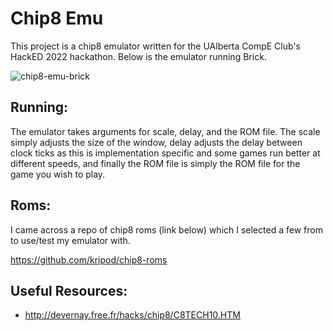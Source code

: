 # Chip8 Emu

This project is a chip8 emulator written for the UAlberta CompE Club's HackED 2022 hackathon. Below is the emulator running Brick.

![chip8-emu-brick](https://user-images.githubusercontent.com/28745377/150006064-7f1e167e-f250-4e22-bd7f-27c402ec2cba.jpeg)

## Running:

The emulator takes arguments for scale, delay, and the ROM file. The scale simply adjusts the size of the window, delay adjusts the delay between clock ticks as this is implementation specific and some games run better at different speeds, and finally the ROM file is simply the ROM file for the game you wish to play.

## Roms:

I came across a repo of chip8 roms (link below) which I selected a few from to use/test my emulator with.

https://github.com/kripod/chip8-roms

## Useful Resources:
- http://devernay.free.fr/hacks/chip8/C8TECH10.HTM
